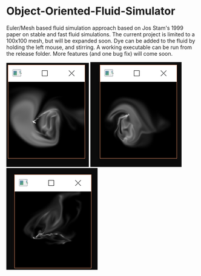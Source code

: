# Object-Oriented-Fluid-Simulator
Euler/Mesh based fluid simulation approach based on Jos Stam's 1999 paper on stable and fast fluid simulations. The current project is limited to a 100x100 mesh, but will be expanded soon. Dye can be added to the fluid by holding the left mouse, and stirring.
A working executable can be run from the release folder.
More features (and one bug fix) will come soon.

![Alt text](simulation_pictures/2018-11-05_1.png)
![Alt text](simulation_pictures/2018-11-05_2.png)
![Alt text](simulation_pictures/2018-11-05_3.png)
